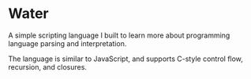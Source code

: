 # Water
A simple scripting language I built to learn more about programming language parsing and interpretation.

The language is similar to JavaScript, and supports C-style control flow, recursion, and closures. 
